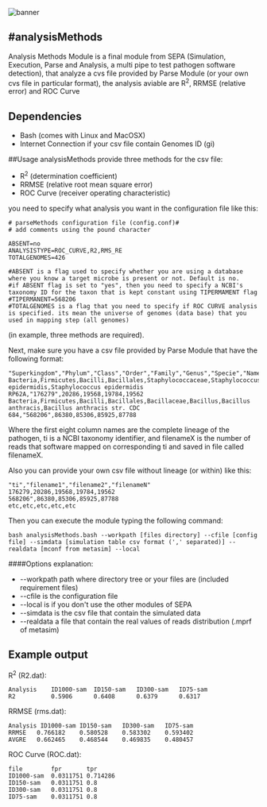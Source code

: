 ![banner](https://raw.githubusercontent.com/microgenomics/tutorials/master/img/microgenomics.png)

#analysisMethods
----------------

Analysis Methods Module is a final module from SEPA (Simulation, Execution, Parse and Analysis,  a multi pipe to test pathogen software detection), that analyze a cvs file provided by Parse Module (or your own cvs file in particular format), the analysis aviable are R<sup>2</sup>, RRMSE (relative error) and ROC Curve

## Dependencies

* Bash (comes with Linux and MacOSX)
* Internet Connection if your csv file contain Genomes ID (gi)

##Usage
analysisMethods provide three methods for the csv file:

* R<sup>2</sup> (determination coefficient)
* RRMSE (relative root mean square error)
* ROC Curve (receiver operating characteristic)

you need to specify what analysis you want in the configuration file like this:

	# parseMethods configuration file (config.conf)#
	# add comments using the pound character
	
	ABSENT=no
	ANALYSISTYPE=ROC_CURVE,R2,RMS_RE
	TOTALGENOMES=426

	#ABSENT is a flag used to specify whether you are using a database where you know a target microbe is present or not. Default is no.
	#if ABSENT flag is set to "yes", then you need to specify a NCBI's taxonomy ID for the taxon that is kept constant using TIPERMAMENT flag
	#TIPERMANENT=568206
	#TOTALGENOMES is a flag that you need to specify if ROC CURVE analysis is specified. its mean the universe of genomes (data base) that you used in mapping step (all genomes)
	
(in example, three methods are required).

Next, make sure you have a csv file provided by Parse Module that have the following format:

	"Superkingdom","Phylum","Class","Order","Family","Genus","Specie","Name","ti","filename1","filename2","filenameN"
	Bacteria,Firmicutes,Bacilli,Bacillales,Staphylococcaceae,Staphylococcus,Staphylococcus epidermidis,Staphylococcus epidermidis RP62A,"176279",20286,19568,19784,19562
	Bacteria,Firmicutes,Bacilli,Bacillales,Bacillaceae,Bacillus,Bacillus anthracis,Bacillus anthracis str. CDC 684,"568206",86380,85306,85925,87788


	
Where the first eight column names are the complete lineage of the pathogen, ti is a NCBI taxonomy identifier, and filenameX is the number of reads that software mapped on corresponding ti and saved in file called filenameX.

Also you can provide your own csv file without lineage (or within) like this:
	
	"ti","filename1","filename2","filenameN"
	176279,20286,19568,19784,19562
	568206",86380,85306,85925,87788
	etc,etc,etc,etc,etc

Then you can execute the module typing the following command:
	
	bash analysisMethods.bash --workpath [files directory] --cfile [config file] --simdata [simulation table csv format (',' separated)] --realdata [mconf from metasim] --local

####Options explanation:
* --workpath path where directory tree or your files are (included requirement files)
* --cfile is the configuration file
* --local is if you don't use the other modules of SEPA
* --simdata is the csv file that contain the simulated data
* --realdata a file that contain the real values of reads distribution (.mprf of metasim)

## Example output

R<sup>2</sup> (R2.dat):
	
	Analysis	ID1000-sam	ID150-sam	ID300-sam	ID75-sam
	R2			0.5906		0.6408		0.6379		0.6317
	
RRMSE (rms.dat):
	
	Analysis ID1000-sam	ID150-sam	ID300-sam	ID75-sam
	RRMSE	0.766182	0.580528	0.583302	0.593402
	AVGRE	0.662465	0.468544	0.469835	0.480457
	
ROC Curve (ROC.dat):

	file		fpr		  tpr
	ID1000-sam	0.0311751 0.714286
	ID150-sam	0.0311751 0.8
	ID300-sam	0.0311751 0.8
	ID75-sam	0.0311751 0.8
